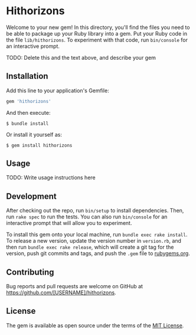 # Hithorizons

Welcome to your new gem! In this directory, you'll find the files you need to be able to package up your Ruby library into a gem. Put your Ruby code in the file `lib/hithorizons`. To experiment with that code, run `bin/console` for an interactive prompt.

TODO: Delete this and the text above, and describe your gem

## Installation

Add this line to your application's Gemfile:

```ruby
gem 'hithorizons'
```

And then execute:

    $ bundle install

Or install it yourself as:

    $ gem install hithorizons

## Usage

TODO: Write usage instructions here

## Development

After checking out the repo, run `bin/setup` to install dependencies. Then, run `rake spec` to run the tests. You can also run `bin/console` for an interactive prompt that will allow you to experiment.

To install this gem onto your local machine, run `bundle exec rake install`. To release a new version, update the version number in `version.rb`, and then run `bundle exec rake release`, which will create a git tag for the version, push git commits and tags, and push the `.gem` file to [rubygems.org](https://rubygems.org).

## Contributing

Bug reports and pull requests are welcome on GitHub at https://github.com/[USERNAME]/hithorizons.


## License

The gem is available as open source under the terms of the [MIT License](https://opensource.org/licenses/MIT).

